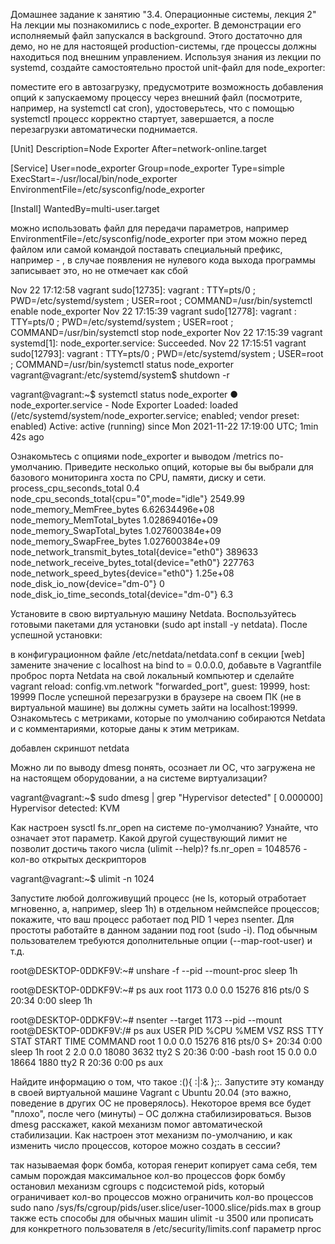 Домашнее задание к занятию "3.4. Операционные системы, лекция 2"
На лекции мы познакомились с node_exporter. В демонстрации его исполняемый файл запускался в background. Этого достаточно для демо, но не для настоящей production-системы, где процессы должны находиться под внешним управлением. Используя знания из лекции по systemd, создайте самостоятельно простой unit-файл для node_exporter:

поместите его в автозагрузку,
предусмотрите возможность добавления опций к запускаемому процессу через внешний файл (посмотрите, например, на systemctl cat cron),
удостоверьтесь, что с помощью systemctl процесс корректно стартует, завершается, а после перезагрузки автоматически поднимается.

[Unit]
Description=Node Exporter
After=network-online.target

[Service]
User=node_exporter
Group=node_exporter
Type=simple
ExecStart=-/usr/local/bin/node_exporter
EnvironmentFile=/etc/sysconfig/node_exporter

[Install]
WantedBy=multi-user.target

можно использовать файл для передачи параметров, например EnvironmentFile=/etc/sysconfig/node_exporter
при этом можно перед файлом или самой командой поставать специальный префикс, например - , в случае появления не нулевого кода выхода программы записывает это, но не отмечает как сбой

Nov 22 17:12:58 vagrant sudo[12735]:  vagrant : TTY=pts/0 ; PWD=/etc/systemd/system ; USER=root ; COMMAND=/usr/bin/systemctl enable node_exporter
Nov 22 17:15:39 vagrant sudo[12778]:  vagrant : TTY=pts/0 ; PWD=/etc/systemd/system ; USER=root ; COMMAND=/usr/bin/systemctl stop node_exporter
Nov 22 17:15:39 vagrant systemd[1]: node_exporter.service: Succeeded.
Nov 22 17:15:51 vagrant sudo[12793]:  vagrant : TTY=pts/0 ; PWD=/etc/systemd/system ; USER=root ; COMMAND=/usr/bin/systemctl status node_exporter
vagrant@vagrant:/etc/systemd/system$ shutdown -r

vagrant@vagrant:~$ systemctl status node_exporter
● node_exporter.service - Node Exporter
     Loaded: loaded (/etc/systemd/system/node_exporter.service; enabled; vendor preset: enabled)
     Active: active (running) since Mon 2021-11-22 17:19:00 UTC; 1min 42s ago

Ознакомьтесь с опциями node_exporter и выводом /metrics по-умолчанию. Приведите несколько опций, которые вы бы выбрали для базового мониторинга хоста по CPU, памяти, диску и сети.
process_cpu_seconds_total 0.4
node_cpu_seconds_total{cpu="0",mode="idle"} 2549.99
node_memory_MemFree_bytes 6.62634496e+08
node_memory_MemTotal_bytes 1.028694016e+09
node_memory_SwapTotal_bytes 1.027600384e+09
node_memory_SwapFree_bytes 1.027600384e+09
node_network_transmit_bytes_total{device="eth0"} 389633
node_network_receive_bytes_total{device="eth0"} 227763
node_network_speed_bytes{device="eth0"} 1.25e+08
node_disk_io_now{device="dm-0"} 0
node_disk_io_time_seconds_total{device="dm-0"} 6.3



Установите в свою виртуальную машину Netdata. Воспользуйтесь готовыми пакетами для установки (sudo apt install -y netdata). После успешной установки:

в конфигурационном файле /etc/netdata/netdata.conf в секции [web] замените значение с localhost на bind to = 0.0.0.0,
добавьте в Vagrantfile проброс порта Netdata на свой локальный компьютер и сделайте vagrant reload:
config.vm.network "forwarded_port", guest: 19999, host: 19999
После успешной перезагрузки в браузере на своем ПК (не в виртуальной машине) вы должны суметь зайти на localhost:19999. Ознакомьтесь с метриками, которые по умолчанию собираются Netdata и с комментариями, которые даны к этим метрикам.

добавлен скриншот netdata

Можно ли по выводу dmesg понять, осознает ли ОС, что загружена не на настоящем оборудовании, а на системе виртуализации?

vagrant@vagrant:~$ sudo dmesg | grep "Hypervisor detected"
[    0.000000] Hypervisor detected: KVM

Как настроен sysctl fs.nr_open на системе по-умолчанию? Узнайте, что означает этот параметр. Какой другой существующий лимит не позволит достичь такого числа (ulimit --help)?
fs.nr_open = 1048576 - кол-во открытых дескрипторов

vagrant@vagrant:~$ ulimit -n
1024


Запустите любой долгоживущий процесс (не ls, который отработает мгновенно, а, например, sleep 1h) в отдельном неймспейсе процессов; покажите, что ваш процесс работает под PID 1 через nsenter. Для простоты работайте в данном задании под root (sudo -i). Под обычным пользователем требуются дополнительные опции (--map-root-user) и т.д.

root@DESKTOP-0DDKF9V:~# unshare -f --pid --mount-proc sleep 1h

root@DESKTOP-0DDKF9V:~# ps aux
root      1173  0.0  0.0  15276   816 pts/0    S    20:34   0:00 sleep 1h

root@DESKTOP-0DDKF9V:~# nsenter --target 1173 --pid --mount
root@DESKTOP-0DDKF9V:/# ps aux
USER       PID %CPU %MEM    VSZ   RSS TTY      STAT START   TIME COMMAND
root         1  0.0  0.0  15276   816 pts/0    S+   20:34   0:00 sleep 1h
root         2  2.0  0.0  18080  3632 tty2     S    20:36   0:00 -bash
root        15  0.0  0.0  18664  1880 tty2     R    20:36   0:00 ps aux

Найдите информацию о том, что такое :(){ :|:& };:. Запустите эту команду в своей виртуальной машине Vagrant с Ubuntu 20.04 (это важно, поведение в других ОС не проверялось). Некоторое время все будет "плохо", после чего (минуты) – ОС должна стабилизироваться. Вызов dmesg расскажет, какой механизм помог автоматической стабилизации. Как настроен этот механизм по-умолчанию, и как изменить число процессов, которое можно создать в сессии?

так называемая форк бомба, которая генерит копирует сама себя, тем самым порождая максимальное кол-во процессов
форк бомбу остановил механизм cgroups с подсистемой pids, который ограничивает кол-во процессов 
можно ограничить кол-во процессов sudo  nano /sys/fs/cgroup/pids/user.slice/user-1000.slice/pids.max в group
также есть споcобы для обычных машин
ulimit -u 3500 или прописать для конкретного пользователя в /etc/security/limits.conf параметр nproc